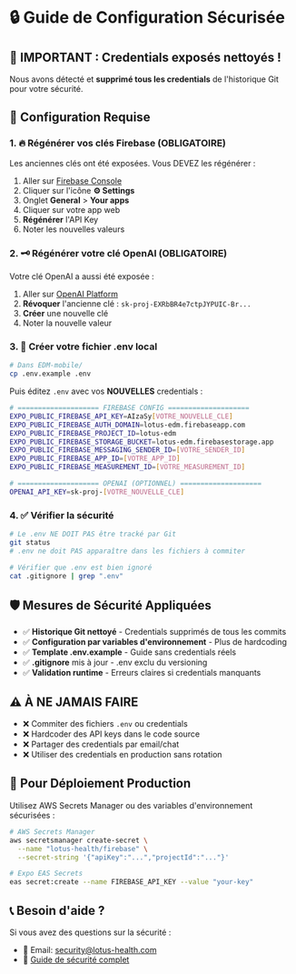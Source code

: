 # 🔒 Guide de Configuration Sécurisée

## 🚨 IMPORTANT : Credentials exposés nettoyés !

Nous avons détecté et **supprimé tous les credentials** de l'historique Git pour votre sécurité.

## 🔧 Configuration Requise

### 1. 🔥 **Régénérer vos clés Firebase (OBLIGATOIRE)**

Les anciennes clés ont été exposées. Vous DEVEZ les régénérer :

1. Aller sur [Firebase Console](https://console.firebase.google.com/project/lotus-edm/settings/general/)
2. Cliquer sur l'icône **⚙️ Settings**
3. Onglet **General** > **Your apps** 
4. Cliquer sur votre app web
5. **Régénérer** l'API Key
6. Noter les nouvelles valeurs

### 2. 🗝️ **Régénérer votre clé OpenAI (OBLIGATOIRE)**

Votre clé OpenAI a aussi été exposée :

1. Aller sur [OpenAI Platform](https://platform.openai.com/api-keys)
2. **Révoquer** l'ancienne clé : `sk-proj-EXRbBR4e7ctpJYPUIC-Br...`
3. **Créer** une nouvelle clé
4. Noter la nouvelle valeur

### 3. 📝 **Créer votre fichier .env local**

```bash
# Dans EDM-mobile/
cp .env.example .env
```

Puis éditez `.env` avec vos **NOUVELLES** credentials :

```bash
# ==================== FIREBASE CONFIG ====================
EXPO_PUBLIC_FIREBASE_API_KEY=AIzaSy[VOTRE_NOUVELLE_CLE]
EXPO_PUBLIC_FIREBASE_AUTH_DOMAIN=lotus-edm.firebaseapp.com
EXPO_PUBLIC_FIREBASE_PROJECT_ID=lotus-edm
EXPO_PUBLIC_FIREBASE_STORAGE_BUCKET=lotus-edm.firebasestorage.app
EXPO_PUBLIC_FIREBASE_MESSAGING_SENDER_ID=[VOTRE_SENDER_ID]
EXPO_PUBLIC_FIREBASE_APP_ID=[VOTRE_APP_ID]  
EXPO_PUBLIC_FIREBASE_MEASUREMENT_ID=[VOTRE_MEASUREMENT_ID]

# ==================== OPENAI (OPTIONNEL) ====================
OPENAI_API_KEY=sk-proj-[VOTRE_NOUVELLE_CLE]
```

### 4. ✅ **Vérifier la sécurité**

```bash
# Le .env NE DOIT PAS être tracké par Git
git status
# .env ne doit PAS apparaître dans les fichiers à commiter

# Vérifier que .env est bien ignoré
cat .gitignore | grep ".env"
```

## 🛡️ **Mesures de Sécurité Appliquées**

- ✅ **Historique Git nettoyé** - Credentials supprimés de tous les commits
- ✅ **Configuration par variables d'environnement** - Plus de hardcoding
- ✅ **Template .env.example** - Guide sans credentials réels
- ✅ **.gitignore** mis à jour - .env exclu du versioning
- ✅ **Validation runtime** - Erreurs claires si credentials manquants

## ⚠️ **À NE JAMAIS FAIRE**

- ❌ Commiter des fichiers `.env` ou credentials
- ❌ Hardcoder des API keys dans le code source  
- ❌ Partager des credentials par email/chat
- ❌ Utiliser des credentials en production sans rotation

## 🚀 **Pour Déploiement Production**

Utilisez AWS Secrets Manager ou des variables d'environnement sécurisées :

```bash
# AWS Secrets Manager
aws secretsmanager create-secret \
  --name "lotus-health/firebase" \
  --secret-string '{"apiKey":"...","projectId":"..."}'

# Expo EAS Secrets
eas secret:create --name FIREBASE_API_KEY --value "your-key"
```

## 📞 **Besoin d'aide ?**

Si vous avez des questions sur la sécurité :
- 📧 Email: security@lotus-health.com  
- 🔐 [Guide de sécurité complet](https://docs.lotus-health.com/security) 